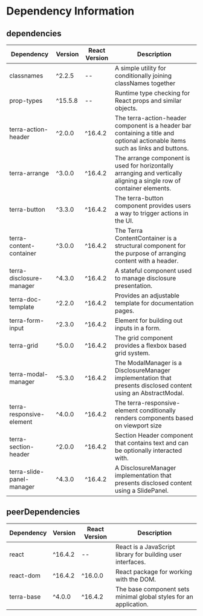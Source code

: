 # Dependency Information

## dependencies
| Dependency | Version | React Version | Description |
|-|-|-|-|
| classnames | ^2.2.5 | -- | A simple utility for conditionally joining classNames together |
| prop-types | ^15.5.8 | -- | Runtime type checking for React props and similar objects. |
| terra-action-header | ^2.0.0 | ^16.4.2 | The terra-action-header component is a header bar containing a title and optional actionable items such as links and buttons. |
| terra-arrange | ^3.0.0 | ^16.4.2 | The arrange component is used for horizontally arranging and vertically aligning a single row of container elements. |
| terra-button | ^3.3.0 | ^16.4.2 | The terra-button component provides users a way to trigger actions in the UI. |
| terra-content-container | ^3.0.0 | ^16.4.2 | The Terra ContentContainer is a structural component for the purpose of arranging content with a header. |
| terra-disclosure-manager | ^4.3.0 | ^16.4.2 | A stateful component used to manage disclosure presentation. |
| terra-doc-template | ^2.2.0 | ^16.4.2 | Provides an adjustable template for documentation pages. |
| terra-form-input | ^2.3.0 | ^16.4.2 | Element for building out inputs in a form. |
| terra-grid | ^5.0.0 | ^16.4.2 | The grid component provides a flexbox based grid system. |
| terra-modal-manager | ^5.3.0 | ^16.4.2 | The ModalManager is a DisclosureManager implementation that presents disclosed content using an AbstractModal. |
| terra-responsive-element | ^4.0.0 | ^16.4.2 | The terra-responsive-element conditionally renders components based on viewport size |
| terra-section-header | ^2.0.0 | ^16.4.2 | Section Header component that contains text and can be optionally interacted with. |
| terra-slide-panel-manager | ^4.3.0 | ^16.4.2 | A DisclosureManager implementation that presents disclosed content using a SlidePanel. |

## peerDependencies
| Dependency | Version | React Version | Description |
|-|-|-|-|
| react | ^16.4.2 | -- | React is a JavaScript library for building user interfaces. |
| react-dom | ^16.4.2 | ^16.0.0 | React package for working with the DOM. |
| terra-base | ^4.0.0 | ^16.4.2 | The base component sets minimal global styles for an application. |
